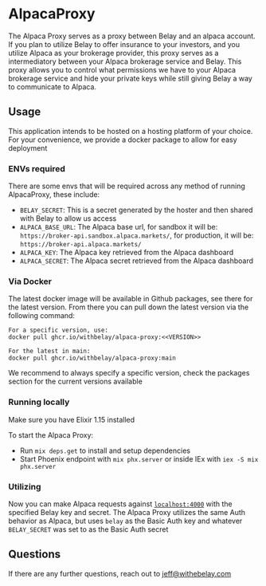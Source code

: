 # AlpacaProxy

The Alpaca Proxy serves as a proxy between Belay and an alpaca account. If you plan to utilize Belay to offer insurance to your investors, and you utilize Alpaca as your brokerage provider, this proxy serves as a intermediatory between your Alpaca brokerage service and Belay. This proxy allows you to control what permissions we have to your Alpaca brokerage service and hide your private keys while still giving Belay a way to communicate to Alpaca.

## Usage

This application intends to be hosted on a hosting platform of your choice. For your convenience, we provide a docker package to allow for easy deployment

### ENVs required

There are some envs that will be required across any method of running AlpacaProxy, these include:

- `BELAY_SECRET`: This is a secret generated by the hoster and then shared with Belay to allow us access
- `ALPACA_BASE_URL`: The Alpaca base url, for sandbox it will be: `https://broker-api.sandbox.alpaca.markets/`, for production, it will be: `https://broker-api.alpaca.markets/`
- `ALPACA_KEY`: The Alpaca key retrieved from the Alpaca dashboard
- `ALPACA_SECRET`: The Alpaca secret retrieved from the Alpaca dashboard

### Via Docker

The latest docker image will be available in Github packages, see there for the latest version. From there you can pull down the latest version via the following command:

```text
For a specific version, use:
docker pull ghcr.io/withbelay/alpaca-proxy:<<VERSION>>

For the latest in main:
docker pull ghcr.io/withbelay/alpaca-proxy:main
```

We recommend to always specify a specific version, check the packages section for the current versions available

### Running locally

Make sure you have Elixir 1.15 installed

To start the Alpaca Proxy:

- Run `mix deps.get` to install and setup dependencies
- Start Phoenix endpoint with `mix phx.server` or inside IEx with `iex -S mix phx.server`

### Utilizing

Now you can make Alpaca requests against [`localhost:4000`](http://localhost:4000) with the specified Belay key and secret.
The Alpaca Proxy utilizes the same Auth behavior as Alpaca, but uses `belay` as the Basic Auth key and whatever `BELAY_SECRET` was set to as the Basic Auth secret

## Questions

If there are any further questions, reach out to <jeff@withebelay.com>
